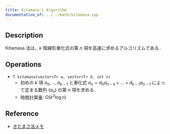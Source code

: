 ```yaml
---
title: Kitamasa's Algorithm
documentation_of: ../../math/kitamasa.cpp
---
```


## Description

Kitamasa 法は，$k$ 階線形漸化式の第 $n$ 項を高速に求めるアルゴリズムである．

## Operations

- `T kitamasa(vector<T> a, vector<T> d, int n)`
    - 初めの $k$ 項 $a_0, \dots, a_{k-1}$ と漸化式 $a_n = d_0 a_{n-k} + \dots + d_{k-1} a_{n-1}$ によって定まる数列 $(a_n)$ の第 $n$ 項を求める．
    - 時間計算量: $O(k^2 \log n)$

## Reference

- [きたまさ法メモ](https://yosupo.hatenablog.com/entry/2015/03/27/025132)